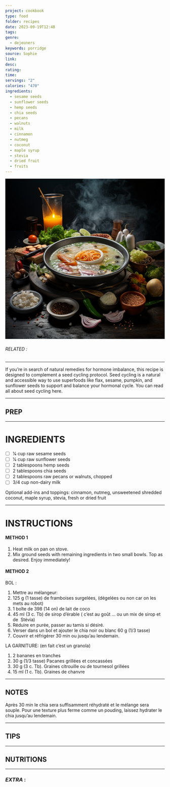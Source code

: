 ```yaml
---
project: cookbook
type: food
folder: recipes
date: 2023-09-19T12:48
tags: 
genre:
  - dejeuners
keywords: porridge
source: Sophie
link: 
desc: 
rating: 
time: 
servings: "2"
calories: "470"
ingredients:
  - sesame seeds
  - sunflower seeds
  - hemp seeds
  - chia seeds
  - pecans
  - walnuts
  - milk
  - cinnamon
  - nutmeg
  - coconut
  - maple syrup
  - stevia
  - dried fruit
  - fruits
---
```


![IMAGE](_default.png)

###### *RELATED* : 
---
If you’re in search of natural remedies for hormone imbalance, this recipe is designed to complement a seed cycling protocol. Seed cycling is a natural and accessible way to use superfoods like flax, sesame, pumpkin, and sunflower seeds to support and balance your hormonal cycle. You can read all about seed cycling here.

---
## PREP



---
# INGREDIENTS

- [ ] 1⁄4 cup raw sesame seeds 
- [ ] 1⁄4 cup raw sunflower seeds 
- [ ] 2 tablespoons hemp seeds 
- [ ] 2 tablespoons chia seeds 
- [ ] 2 tablespoons raw pecans or walnuts, chopped
- [ ] 3/4 cup non-dairy milk

Optional add-ins and toppings: cinnamon, nutmeg, unsweetened shredded coconut, maple syrup, stevia, fresh or dried fruit

---
# INSTRUCTIONS

#### METHOD 1

1. Heat milk on pan on stove.
2. Mix ground seeds with remaining ingredients in two small bowls. Top as desired. Enjoy immediately!

#### METHOD 2

BOL : 

1. Mettre au mélangeur: 
2. 125 g (1 tasse) de framboises surgelées, (dégelées ou non car on les mets au robot)
3. 1 boîte de 398 (14 on) de lait de coco
4. 45 ml (3 c. Tb) de sirop d’érable ( c’est au goût ... ou un mix de sirop et de  Stévia)
5. Réduire en purée, passer au tamis si désiré. 
6. Verser dans un bol et ajouter le chia noir ou blanc 60 g (1/3 tasse)
7. Couvrir et réfrigérer 30 min ou jusqu’au lendemain.

LA GARNITURE: (en fait c’est un granola)

1. 2 bananes en tranches
2. 30 g (1/3 tasse) Pacanes grillées et concassées 
3. 30 g (3 c. Tb). Graines citrouille ou de tournesol grillées
4. 15 ml (1 c. Tb). Graines de chanvre



---
## NOTES

Après 30 min le chia sera suffisamment réhydraté et le mélange sera souple. Pour une texture plus ferme comme un pouding, laissez hydrater le chia jusqu’au lendemain.

---
## TIPS



---
## NUTRITIONS



---
### *EXTRA* :



